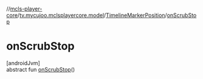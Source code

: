//[mcls-player-core](../../../index.md)/[tv.mycujoo.mclsplayercore.model](../index.md)/[TimelineMarkerPosition](index.md)/[onScrubStop](on-scrub-stop.md)

# onScrubStop

[androidJvm]\
abstract fun [onScrubStop](on-scrub-stop.md)()
